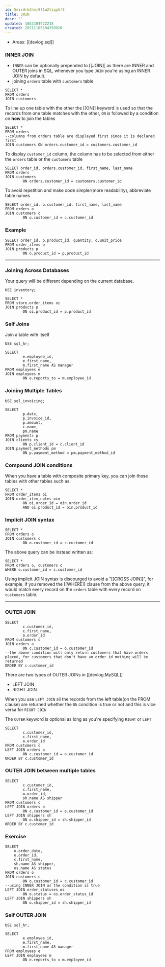 ```yaml
---
id: 5eirdrb3hei9f1u2tiqphf4
title: JOIN
desc: ''
updated: 1653304922218
created: 20211105194350020
---
```


- Areas: [[devlog.sql]]

### INNER JOIN

- `INNER` can be optionally prepended to [[JOIN]] as there are INNER and OUTER joins in SQL, whenever you type `JOIN` you're using an INNER JOIN by default.
- joining `orders` table with `customers` table

<!-- end list -->

    SELECT *
    FROM orders
    JOIN customers

To line up one table with the other the [[ON]] keyword is used so that the records from one table matches with the other, `ON` is followed by a condition on **how** to join the tables

    SELECT *
    FROM orders
    --columns from orders table are displayed first since it is declared first
    JOIN customers ON orders.customer_id = customers.customer_id

To display `customer_id` column, the column has to be selected from either the `orders` table or the `customers` table

    SELECT order_id, orders.customer_id, first_name, last_name
    FROM orders
    JOIN customers
            ON orders.customer_id = customers.customer_id

To avoid repetition and make code simpler(more readability), abbreviate table names

    SELECT order_id, o.customer_id, first_name, last_name
    FROM orders o
    JOIN customers c
            ON o.customer_id = c.customer_id

### Example

    SELECT order_id, p.product_id, quantity, o.unit_price
    FROM order_items o
    JOIN products p
            ON o.product_id = p.product_id

---

### Joining Across Databases

Your query will be different depending on the current database.

    USE inventory;

    SELECT *
    FROM store.order_items oi
    JOIN products p
            ON oi.product_id = p.product_id

### Self Joins

Join a table with itself

    USE sql_hr;

    SELECT
            e.employee_id,
            e.first_name,
            m.first_name AS manager
    FROM employees e
    JOIN employees m
            ON e.reports_to = m.employee_id

### Joining Multiple Tables

    USE sql_invoicing;

    SELECT
            p.date,
            p.invoice_id,
            p.amount,
            c.name,
            pm.name
    FROM payments p
    JOIN clients cs
            ON p.client_id = c.client_id
    JOIN payment_methods pm
            ON p.payment_method = pm.payment_method_id

### Compound JOIN conditions

When you have a table with composite primary key, you can join those tables with other tables such as:

    SELECT *
    FROM order_items oi
    JOIN order_item_notes oin
            ON oi.order_id = oin.order_id
            AND oi.product_id = oin.product_id

### Implicit JOIN syntax

    SELECT *
    FROM orders o
    JOIN customers c
            ON o.customer_id = c.customer_id

The above query can be instead written as:

    SELECT *
    FROM orders o, customers c
    WHERE o.customer_id = c.customer_id

Using implicit JOIN syntax is discourged to avoid a "[[CROSS JOIN]]", for example, if you removed the [[WHERE]] clause from the above query, it would match every record on the `orders` table with every record on `customers` table.

---

### OUTER JOIN

    SELECT
            c.customer_id,
            c.first_name,
            o.order_id
    FROM customers c
    JOIN orders o
            ON c.customer_id = o.customer_id
    --the above condition will only return customers that have orders placed, for customers that don't have an order id nothing will be returned
    ORDER BY c.customer_id

There are two types of OUTER JOINs in [[devlog.MySQL]]

- LEFT JOIN
- RIGHT JOIN

When you use `LEFT JOIN` all the records from the left table(on the FROM clause) are returned whether the `ON` condition is true or not and this is vice versa for `RIGHT JOIN`

The `OUTER` keyword is optional as long as you're specifying `RIGHT` or `LEFT`

    SELECT
            c.customer_id,
            c.first_name,
            o.order_id
    FROM customers c
    LEFT JOIN orders o
            ON c.customer_id = o.customer_id
    ORDER BY c.customer_id

### OUTER JOIN between multiple tables

    SELECT
            c.customer_id,
            c.first_name,
            o.order_id,
            sh.name AS shipper
    FROM customers c
    LEFT JOIN orders o
            ON c.customer_id = o.customer_id
    LEFT JOIN shippers sh
            ON o.shipper_id = sh.shipper_id
    ORDER BY c.customer_id

### Exercise

    SELECT
        o.order_date,
        o.order_id,
        c.first_name,
        sh.name AS shipper,
        os.name AS status
    FROM orders o
    JOIN customers c
            ON o.customer_id = c.customer_id
    --using INNER JOIN as the condition is true
    LEFT JOIN order_statuses os
            ON o.status = os.order_status_id
    LEFT JOIN shippers sh
            ON o.shipper_id = sh.shipper_id

### Self OUTER JOIN

    USE sql_hr;

    SELECT
            e.employee_id,
            e.first_name,
            m.first_name AS manager
    FROM employees e
    LEFT JOIN employees m
            ON e.reports_to = m.employee_id
